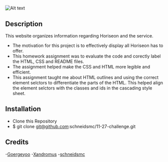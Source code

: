 # <Website>
![Alt text](/assets/images/RMscreenshot.png "Full Page Screenshot")
## Description

This website organizes information regarding Horiseon and the service.

- The motivation for this project is to effectively display all Horiseon has to offer.
- This homework assignment was to evaluate the code and corectly label the HTML, CSS and README files.
- The assignment helped make the CSS and HTML more legible and efficient. 
- This assignment taught me about HTML outlines and using the correct element selctors to differentiate the parts of the HTML. This helped align the element selctors with the classes and ids in the cascading style sheet.  

## Installation

- Clone this Repository
- $ git clone git@github.com:schneidsmc/11-27-challenge.git

## Credits

-[Goergeyoo](https://github.com/Georgeyoo)
-[Xandromus](https://github.com/Xandromus)
-[schneidsmc](https://github.com/schneidsmc)



